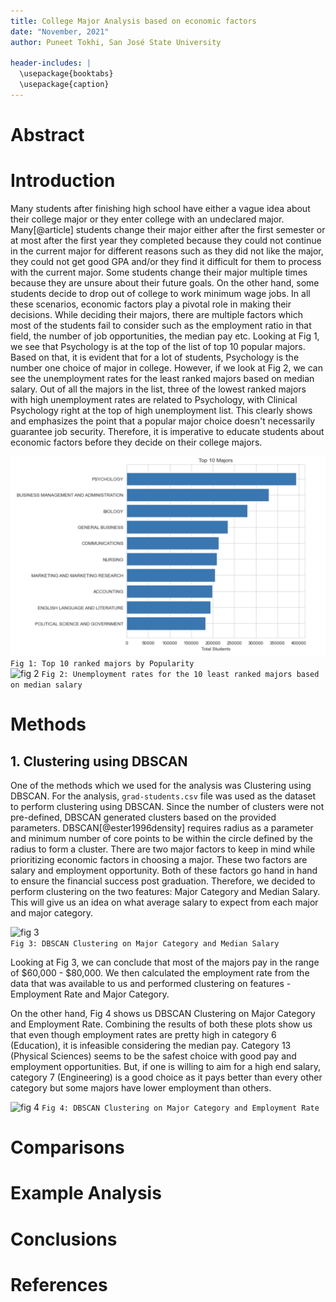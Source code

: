 ```yaml
---
title: College Major Analysis based on economic factors
date: "November, 2021"
author: Puneet Tokhi, San José State University

header-includes: |
  \usepackage{booktabs}
  \usepackage{caption} 
---
```


# Abstract

# Introduction
Many students after finishing high school have either a vague idea about their college major or they enter college with an undeclared major. Many[@article] students change their major either after the first semester or at most after the first year they completed because they could not continue in the current major for different reasons such as they did not like the major, they could not get good GPA and/or they find it difficult for them to process with the current major. Some students change their major multiple times because they are unsure about their future goals. On the other hand, some students decide to drop out of college to work minimum wage jobs. In all these scenarios, economic factors play a pivotal role in making their decisions. While deciding their majors, there are multiple factors which most of the students fail to consider such as the employment ratio in that field, the number of job opportunities, the median pay etc. Looking at Fig 1, we see that Psychology is at the top of the list of top 10 popular majors. Based on that, it is evident that for a lot of students, Psychology is the number one choice of major in college. However, if we look at Fig 2, we can see the unemployment rates for the least ranked majors based on median salary. Out of all the majors in the list, three of the lowest ranked majors with high unemployment rates are related to Psychology, with Clinical Psychology right at the top of high unemployment list. This clearly shows and emphasizes the point that a popular major choice doesn't necessarily guarantee job security. Therefore, it is imperative to educate students about economic factors before they decide on their college majors.

![fig 1](images/Fig-1.png)            
```Fig 1: Top 10 ranked majors by Popularity```				            
![fig 2](images/Fig-2.png) 
```Fig 2: Unemployment rates for the 10 least ranked majors based on median salary```

# Methods
## 1. Clustering using DBSCAN
One of the methods which we used for the analysis was Clustering using DBSCAN. For the analysis, `grad-students.csv` file was used as the dataset to perform clustering using DBSCAN. Since the number of clusters were not pre-defined, DBSCAN generated clusters based on the provided parameters. DBSCAN[@ester1996density] requires radius as a parameter and minimum number of core points to be within the circle defined by the radius to form a cluster. There are two major factors to keep in mind while prioritizing economic factors in choosing a major. These two factors are salary and employment opportunity. Both of these factors go hand in hand to ensure the financial success post graduation. Therefore, we decided to perform clustering on the two features: Major Category and Median Salary. This will give us an idea on what average salary to expect from each major and major category.

![fig 3](images/Fig3.jpeg)            
```Fig 3: DBSCAN Clustering on Major Category and Median Salary```
	
Looking at Fig 3, we can conclude that most of the majors pay in the range of $60,000 - $80,000. We then calculated the employment rate from the data that was available to us and performed clustering on features - Employment Rate and Major Category.

On the other hand, Fig 4 shows us DBSCAN Clustering on Major Category and Employment Rate. Combining the results of both these plots show us that even though employment rates are pretty high in category 6 (Education), it is infeasible considering the median pay. Category 13 (Physical Sciences) seems to be the safest choice with good pay and employment opportunities. But, if one is willing to aim for a high end salary, category 7 (Engineering) is a good choice as it pays better than every other category but some majors have lower employment than others.

![fig 4](images/Fig4.jpeg) 
```Fig 4: DBSCAN Clustering on Major Category and Employment Rate```

# Comparisons

# Example Analysis

# Conclusions


# References
